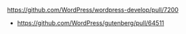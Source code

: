 https://github.com/WordPress/wordpress-develop/pull/7200

-   https://github.com/WordPress/gutenberg/pull/64511
